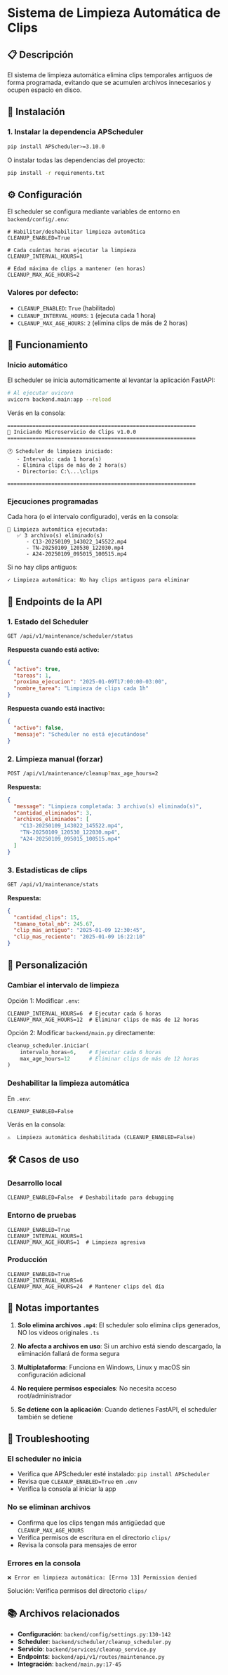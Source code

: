# Sistema de Limpieza Automática de Clips

## 📋 Descripción

El sistema de limpieza automática elimina clips temporales antiguos de forma programada, evitando que se acumulen archivos innecesarios y ocupen espacio en disco.

## 🚀 Instalación

### 1. Instalar la dependencia APScheduler

```bash
pip install APScheduler>=3.10.0
```

O instalar todas las dependencias del proyecto:

```bash
pip install -r requirements.txt
```

## ⚙️ Configuración

El scheduler se configura mediante variables de entorno en `backend/config/.env`:

```env
# Habilitar/deshabilitar limpieza automática
CLEANUP_ENABLED=True

# Cada cuántas horas ejecutar la limpieza
CLEANUP_INTERVAL_HOURS=1

# Edad máxima de clips a mantener (en horas)
CLEANUP_MAX_AGE_HOURS=2
```

### Valores por defecto:
- `CLEANUP_ENABLED`: `True` (habilitado)
- `CLEANUP_INTERVAL_HOURS`: `1` (ejecuta cada 1 hora)
- `CLEANUP_MAX_AGE_HOURS`: `2` (elimina clips de más de 2 horas)

## 🎯 Funcionamiento

### Inicio automático
El scheduler se inicia automáticamente al levantar la aplicación FastAPI:

```bash
# Al ejecutar uvicorn
uvicorn backend.main:app --reload
```

Verás en la consola:

```
============================================================
🚀 Iniciando Microservicio de Clips v1.0.0
============================================================

🕐 Scheduler de limpieza iniciado:
   - Intervalo: cada 1 hora(s)
   - Elimina clips de más de 2 hora(s)
   - Directorio: C:\...\clips

============================================================
```

### Ejecuciones programadas
Cada hora (o el intervalo configurado), verás en la consola:

```
🧹 Limpieza automática ejecutada:
   ✅ 3 archivo(s) eliminado(s)
      - C13-20250109_143022_145522.mp4
      - TN-20250109_120530_122030.mp4
      - A24-20250109_095015_100515.mp4
```

Si no hay clips antiguos:
```
✓ Limpieza automática: No hay clips antiguos para eliminar
```

## 📡 Endpoints de la API

### 1. Estado del Scheduler
```bash
GET /api/v1/maintenance/scheduler/status
```

**Respuesta cuando está activo:**
```json
{
  "activo": true,
  "tareas": 1,
  "proxima_ejecucion": "2025-01-09T17:00:00-03:00",
  "nombre_tarea": "Limpieza de clips cada 1h"
}
```

**Respuesta cuando está inactivo:**
```json
{
  "activo": false,
  "mensaje": "Scheduler no está ejecutándose"
}
```

### 2. Limpieza manual (forzar)
```bash
POST /api/v1/maintenance/cleanup?max_age_hours=2
```

**Respuesta:**
```json
{
  "message": "Limpieza completada: 3 archivo(s) eliminado(s)",
  "cantidad_eliminados": 3,
  "archivos_eliminados": [
    "C13-20250109_143022_145522.mp4",
    "TN-20250109_120530_122030.mp4",
    "A24-20250109_095015_100515.mp4"
  ]
}
```

### 3. Estadísticas de clips
```bash
GET /api/v1/maintenance/stats
```

**Respuesta:**
```json
{
  "cantidad_clips": 15,
  "tamano_total_mb": 245.67,
  "clip_mas_antiguo": "2025-01-09 12:30:45",
  "clip_mas_reciente": "2025-01-09 16:22:10"
}
```

## 🔧 Personalización

### Cambiar el intervalo de limpieza

Opción 1: Modificar `.env`:
```env
CLEANUP_INTERVAL_HOURS=6  # Ejecutar cada 6 horas
CLEANUP_MAX_AGE_HOURS=12  # Eliminar clips de más de 12 horas
```

Opción 2: Modificar `backend/main.py` directamente:
```python
cleanup_scheduler.iniciar(
    intervalo_horas=6,    # Ejecutar cada 6 horas
    max_age_hours=12      # Eliminar clips de más de 12 horas
)
```

### Deshabilitar la limpieza automática

En `.env`:
```env
CLEANUP_ENABLED=False
```

Verás en la consola:
```
⚠️  Limpieza automática deshabilitada (CLEANUP_ENABLED=False)
```

## 🛠️ Casos de uso

### Desarrollo local
```env
CLEANUP_ENABLED=False  # Deshabilitado para debugging
```

### Entorno de pruebas
```env
CLEANUP_ENABLED=True
CLEANUP_INTERVAL_HOURS=1
CLEANUP_MAX_AGE_HOURS=1  # Limpieza agresiva
```

### Producción
```env
CLEANUP_ENABLED=True
CLEANUP_INTERVAL_HOURS=6
CLEANUP_MAX_AGE_HOURS=24  # Mantener clips del día
```

## 📝 Notas importantes

1. **Solo elimina archivos `.mp4`**: El scheduler solo elimina clips generados, NO los videos originales `.ts`

2. **No afecta a archivos en uso**: Si un archivo está siendo descargado, la eliminación fallará de forma segura

3. **Multiplataforma**: Funciona en Windows, Linux y macOS sin configuración adicional

4. **No requiere permisos especiales**: No necesita acceso root/administrador

5. **Se detiene con la aplicación**: Cuando detienes FastAPI, el scheduler también se detiene

## 🐛 Troubleshooting

### El scheduler no inicia
- Verifica que APScheduler esté instalado: `pip install APScheduler`
- Revisa que `CLEANUP_ENABLED=True` en `.env`
- Verifica la consola al iniciar la app

### No se eliminan archivos
- Confirma que los clips tengan más antigüedad que `CLEANUP_MAX_AGE_HOURS`
- Verifica permisos de escritura en el directorio `clips/`
- Revisa la consola para mensajes de error

### Errores en la consola
```
❌ Error en limpieza automática: [Errno 13] Permission denied
```
Solución: Verifica permisos del directorio `clips/`

## 📚 Archivos relacionados

- **Configuración**: `backend/config/settings.py:130-142`
- **Scheduler**: `backend/scheduler/cleanup_scheduler.py`
- **Servicio**: `backend/services/cleanup_service.py`
- **Endpoints**: `backend/api/v1/routes/maintenance.py`
- **Integración**: `backend/main.py:17-45`
